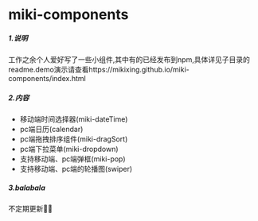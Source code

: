 # miki-components

##### 1.说明

工作之余个人爱好写了一些小组件,其中有的已经发布到npm,具体详见子目录的readme.demo演示请查看https://mikixing.github.io/miki-components/index.html

##### 2.内容

* 移动端时间选择器(miki-dateTime)
* pc端日历(calendar)
* pc端拖拽排序组件(miki-dragSort)
* pc端下拉菜单(miki-dropdown)
* 支持移动端、pc端弹框(miki-pop)
* 支持移动端、pc端的轮播图(swiper)

##### 3.balabala

不定期更新🤦‍♀️

##### 

